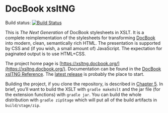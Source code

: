 # DocBook xsltNG

Build status: [![Build Status](https://circleci.com/gh/docbook/xslTNG.svg?style=shield)](https://circleci.com/gh/docbook/xslTNG.svg?style=shield)

This is *The Next Generation* of DocBook stylesheets in XSLT. It is a
complete reimplementation of the stylesheets for transforming
[DocBook](https://docbook.org/) into modern, clean, semantically rich
HTML. The presentation is supported by CSS and (if you wish, a small amount of) JavaScript.
The expectation for paginated output is to use HTML+CSS.

The project home page is [https://xsltng.docbook.org/](https://xsltng.docbook.org/).
Documentation can be found in the [DocBook xslTNG Reference](https://xsltng.docbook.org/guide/).
The [latest release](https://github.com/docbook/xslTNG/releases) is probably the place to start.

Building the project, if you clone the repository, is described in
[Chapter 5](https://xsltng.docbook.org/guide/ch05.html). In brief, you’ll want to build the XSLT
with `gradle makeXslt` and the jar file (for the extension functions) with `gradle jar`. You can build
the whole distribution with `gradle zipStage` which will put all of the build artifacts in
`build/stage/zip`.
